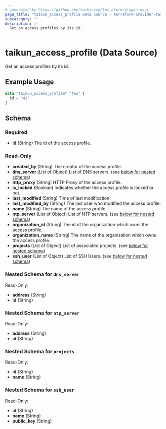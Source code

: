 ```yaml
---
# generated by https://github.com/hashicorp/terraform-plugin-docs
page_title: "taikun_access_profile Data Source - terraform-provider-taikun"
subcategory: ""
description: |-
  Get an access profiles by its id.
---
```


# taikun_access_profile (Data Source)

Get an access profiles by its id.

## Example Usage

```terraform
data "taikun_access_profile" "foo" {
  id = "42"
}
```

<!-- schema generated by tfplugindocs -->
## Schema

### Required

- **id** (String) The id of the access profile.

### Read-Only

- **created_by** (String) The creator of the access profile.
- **dns_server** (List of Object) List of DNS servers. (see [below for nested schema](#nestedatt--dns_server))
- **http_proxy** (String) HTTP Proxy of the access profile.
- **is_locked** (Boolean) Indicates whether the access profile is locked or not.
- **last_modified** (String) Time of last modification.
- **last_modified_by** (String) The last user who modified the access profile.
- **name** (String) The name of the access profile.
- **ntp_server** (List of Object) List of NTP servers. (see [below for nested schema](#nestedatt--ntp_server))
- **organization_id** (String) The id of the organization which owns the access profile.
- **organization_name** (String) The name of the organization which owns the access profile.
- **projects** (List of Object) List of associated projects. (see [below for nested schema](#nestedatt--projects))
- **ssh_user** (List of Object) List of SSH Users. (see [below for nested schema](#nestedatt--ssh_user))

<a id="nestedatt--dns_server"></a>
### Nested Schema for `dns_server`

Read-Only:

- **address** (String)
- **id** (String)


<a id="nestedatt--ntp_server"></a>
### Nested Schema for `ntp_server`

Read-Only:

- **address** (String)
- **id** (String)


<a id="nestedatt--projects"></a>
### Nested Schema for `projects`

Read-Only:

- **id** (String)
- **name** (String)


<a id="nestedatt--ssh_user"></a>
### Nested Schema for `ssh_user`

Read-Only:

- **id** (String)
- **name** (String)
- **public_key** (String)


